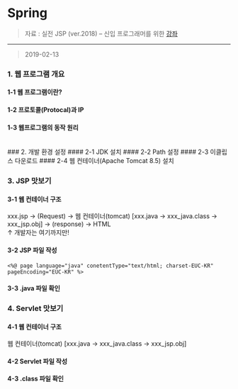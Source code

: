 Spring
====================

> 자료 : 실전 JSP (ver.2018) – 신입 프로그래머를 위한 [강좌](https://www.inflearn.com/course/%EC%8B%A4%EC%A0%84-jsp_renew/)<br>
-------
> 2019-02-13
### 1. 웹 프로그램 개요
#### 1-1 웹 프로그램이란?
#### 1-2 프로토콜(Protocal)과 IP
#### 1-3 웹프로그램의 동작 원리
<br>
### 2. 개발 환경 설정
#### 2-1 JDK 설치
#### 2-2 Path 설정
#### 2-3 이클립스 다운로드
#### 2-4 웹 컨테이너(Apache Tomcat 8.5) 설치

### 3. JSP 맛보기
#### 3-1 웹 컨테이너 구조
xxx.jsp → (Request) → 웹 컨테이너(tomcat) [xxx.java → xxx_java.class → xxx_jsp.obj] → (response) → HTML <br>
↑ 개발자는 여기까지만!

#### 3-2 JSP 파일 작성
`<%@ page language="java" conetentType="text/html; charset-EUC-KR" pageEncoding="EUC-KR" %>` <br>

#### 3-3 .java 파일 확인

### 4. Servlet 맛보기
#### 4-1 웹 컨테이너 구조
웹 컨테이너(tomcat) [xxx.java → xxx_java.class → xxx_jsp.obj] <br>

#### 4-2 Servlet 파일 작성


#### 4-3 .class 파일 확인

